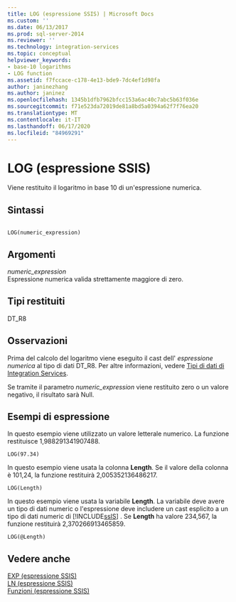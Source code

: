 ```yaml
---
title: LOG (espressione SSIS) | Microsoft Docs
ms.custom: ''
ms.date: 06/13/2017
ms.prod: sql-server-2014
ms.reviewer: ''
ms.technology: integration-services
ms.topic: conceptual
helpviewer_keywords:
- base-10 logarithms
- LOG function
ms.assetid: f7fccace-c178-4e13-bde9-7dc4ef1d98fa
author: janinezhang
ms.author: janinez
ms.openlocfilehash: 1345b1dfb7962bfcc153a6ac40c7abc5b63f036e
ms.sourcegitcommit: f71e523da72019de81a8bd5a0394a62f7f76ea20
ms.translationtype: MT
ms.contentlocale: it-IT
ms.lasthandoff: 06/17/2020
ms.locfileid: "84969291"
---
```

# <a name="log-ssis-expression"></a>LOG (espressione SSIS)
  Viene restituito il logaritmo in base 10 di un'espressione numerica.  
  
## <a name="syntax"></a>Sintassi  
  
```  
  
LOG(numeric_expression)  
```  
  
## <a name="arguments"></a>Argomenti  
 *numeric_expression*  
 Espressione numerica valida strettamente maggiore di zero.  
  
## <a name="result-types"></a>Tipi restituiti  
 DT_R8  
  
## <a name="remarks"></a>Osservazioni  
 Prima del calcolo del logaritmo viene eseguito il cast dell' *espressione numerica* al tipo di dati DT_R8. Per altre informazioni, vedere [Tipi di dati di Integration Services](../data-flow/integration-services-data-types.md).  
  
 Se tramite il parametro *numeric_expression* viene restituito zero o un valore negativo, il risultato sarà Null.  
  
## <a name="expression-examples"></a>Esempi di espressione  
 In questo esempio viene utilizzato un valore letterale numerico. La funzione restituisce 1,988291341907488.  
  
```  
LOG(97.34)  
```  
  
 In questo esempio viene usata la colonna **Length**. Se il valore della colonna è 101,24, la funzione restituirà 2,005352136486217.  
  
```  
LOG(Length)   
```  
  
 In questo esempio viene usata la variabile **Length**. La variabile deve avere un tipo di dati numeric o l'espressione deve includere un cast esplicito a un tipo di dati numeric di [!INCLUDE[ssIS](../../includes/ssis-md.md)] . Se **Length** ha valore 234,567, la funzione restituirà 2,370266913465859.  
  
```  
LOG(@Length)   
```  
  
## <a name="see-also"></a>Vedere anche  
 [EXP &#40;espressione SSIS&#41;](exp-ssis-expression.md)   
 [LN &#40;espressione SSIS&#41;](ln-ssis-expression.md)   
 [Funzioni &#40;espressione SSIS&#41;](functions-ssis-expression.md)  
  
  
